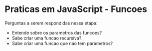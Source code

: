 # Praticas em JavaScript - Funcoes

Perguntas a serem respondidas nessa etapa:
- Entende sobre os parametros das funcoes?
- Sabe criar uma funcao recursiva?
- Sabe criar uma funcao que nao tem parametros?

